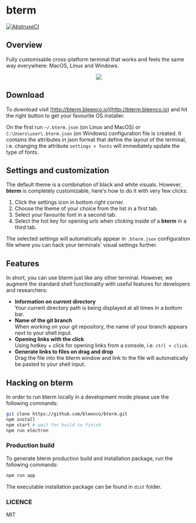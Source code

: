 # bterm

[![AbstruseCI](https://abstruse.bleenco.io/badge/2)](https://abstruse.bleenco.io/repo/2)

## Overview
Fully customisable cross-platform terminal that works and feels the same way everywhere: MacOS, Linux and Windows.

<p align="center">
  <img src="https://user-images.githubusercontent.com/1796022/28711498-0a70122a-7388-11e7-8ae4-c43b5cbf517a.png">
</p>

## Download
To download visit
[http://bterm.bleenco.io](http://bterm.bleenco.io) and hit the right button to get your favourite OS installer.

On the first run `~/.bterm.json` (on Linux and MacOS) or `C:\Users\user\.bterm.json` (on Windows) configuration file is created. It contains the attributes in json format that define the layout of the terminal, i.e. changing the attribute `settings > fonts` will immediately update the type of fonts.

## Settings and customization
The default theme is a combination of black and white visuals. However, **bterm** is completely customizable, here's how to do it with very few clicks:

1. Click the settings icon in bottom right corner.
2. Choose the theme of your choice from the list in a first tab.
3. Select your favourite font in a second tab.
4. Select the hot key for opening urls when clicking inside of a **bterm** in a third tab.

The selected settings will automatically appear in `.bterm.json` configuration file where you can hack your terminals' visual settings further.

## Features
In short, you can use bterm just like any other terminal. However, we augment the standard shell functionality with useful features for developers and researchers:
* **Information on current directory**  
  Your current directory path is being displayed at all times in a bottom bar.
* **Name of the git branch**  
  When working on your git repository, the name of your branch appears next to your shell input.
* **Opening links with the click**  
  Using hotkey + click for opening links from a console, i.e. `ctrl + click`.
* **Generate links to files on drag and drop**  
Drag the file into the bterm window and link to the file will automatically be pasted to your shell input.


## Hacking on bterm
In order to run bterm locally in a development mode please use the following commands:

```sh
git clone https://github.com/bleenco/bterm.git
npm install
npm start # wait for build to finish
npm run electron
```

### Production build
To generate bterm production build and installation package, run the following commands: 

```sh
npm run app
```
The executable installation package can be found in `dist` folder.

### LICENCE

MIT

